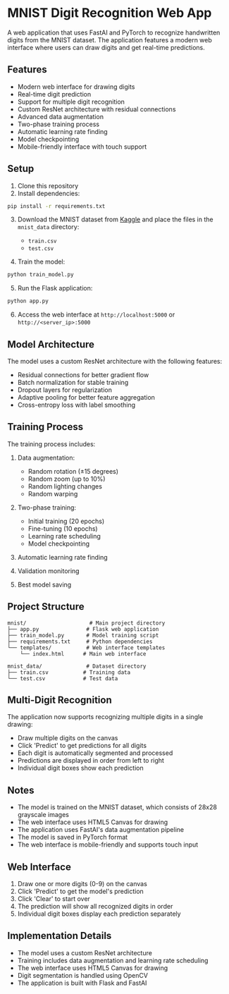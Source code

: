 # MNIST Digit Recognition Web App

A web application that uses FastAI and PyTorch to recognize handwritten digits from the MNIST dataset. The application features a modern web interface where users can draw digits and get real-time predictions.

## Features

- Modern web interface for drawing digits
- Real-time digit prediction
- Support for multiple digit recognition
- Custom ResNet architecture with residual connections
- Advanced data augmentation
- Two-phase training process
- Automatic learning rate finding
- Model checkpointing
- Mobile-friendly interface with touch support

## Setup

1. Clone this repository
2. Install dependencies:
```bash
pip install -r requirements.txt
```

3. Download the MNIST dataset from [Kaggle](https://www.kaggle.com/datasets/hojjatk/mnist-dataset) and place the files in the `mnist_data` directory:
   - `train.csv`
   - `test.csv`

4. Train the model:
```bash
python train_model.py
```

5. Run the Flask application:
```bash
python app.py
```

6. Access the web interface at `http://localhost:5000` or `http://<server_ip>:5000`

## Model Architecture

The model uses a custom ResNet architecture with the following features:
- Residual connections for better gradient flow
- Batch normalization for stable training
- Dropout layers for regularization
- Adaptive pooling for better feature aggregation
- Cross-entropy loss with label smoothing

## Training Process

The training process includes:
1. Data augmentation:
   - Random rotation (±15 degrees)
   - Random zoom (up to 10%)
   - Random lighting changes
   - Random warping

2. Two-phase training:
   - Initial training (20 epochs)
   - Fine-tuning (10 epochs)
   - Learning rate scheduling
   - Model checkpointing

3. Automatic learning rate finding
4. Validation monitoring
5. Best model saving

## Project Structure

```
mnist/                    # Main project directory
├── app.py               # Flask web application
├── train_model.py       # Model training script
├── requirements.txt     # Python dependencies
└── templates/           # Web interface templates
    └── index.html      # Main web interface

mnist_data/              # Dataset directory 
├── train.csv           # Training data
└── test.csv            # Test data
```

## Multi-Digit Recognition

The application now supports recognizing multiple digits in a single drawing:
- Draw multiple digits on the canvas
- Click 'Predict' to get predictions for all digits
- Each digit is automatically segmented and processed
- Predictions are displayed in order from left to right
- Individual digit boxes show each prediction

## Notes

- The model is trained on the MNIST dataset, which consists of 28x28 grayscale images
- The web interface uses HTML5 Canvas for drawing
- The application uses FastAI's data augmentation pipeline
- The model is saved in PyTorch format
- The web interface is mobile-friendly and supports touch input

## Web Interface

1. Draw one or more digits (0-9) on the canvas
2. Click 'Predict' to get the model's prediction
3. Click 'Clear' to start over
4. The prediction will show all recognized digits in order
5. Individual digit boxes display each prediction separately

## Implementation Details

- The model uses a custom ResNet architecture
- Training includes data augmentation and learning rate scheduling
- The web interface uses HTML5 Canvas for drawing
- Digit segmentation is handled using OpenCV
- The application is built with Flask and FastAI 